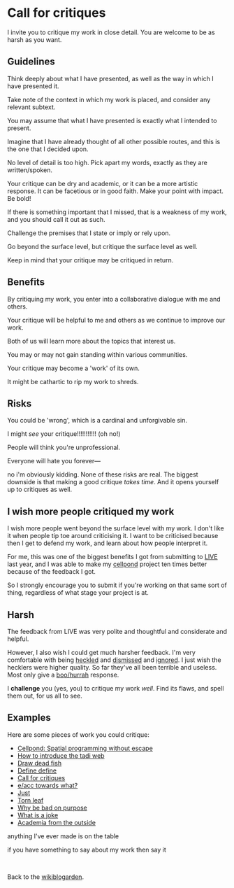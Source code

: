 # Call for critiques

I invite you to critique my work in close detail. You are welcome to be as harsh as you want. 

## Guidelines

Think deeply about what I have presented, as well as the way in which I have presented it.

Take note of the context in which my work is placed, and consider any relevant subtext.

You may assume that what I have presented is exactly what I intended to present. 

Imagine that I have already thought of all other possible routes, and this is the one that I decided upon.

No level of detail is too high. Pick apart my words, exactly as they are written/spoken.

Your critique can be dry and academic, or it can be a more artistic response. It can be facetious or in good faith. Make your point with impact. Be bold!

If there is something important that I missed, that is a weakness of my work, and you should call it out as such.

Challenge the premises that I state or imply or rely upon.

Go beyond the surface level, but critique the surface level as well. 

Keep in mind that your critique may be critiqued in return.

## Benefits

By critiquing my work, you enter into a collaborative dialogue with me and others.

Your critique will be helpful to me and others as we continue to improve our work.

Both of us will learn more about the topics that interest us. 

You may or may not gain standing within various communities. 

Your critique may become a 'work' of its own. 

It might be cathartic to rip my work to shreds.

## Risks

You could be 'wrong', which is a cardinal and unforgivable sin.

I might *see* your critique!!!!!!!!!!! (oh no!)

People will think you're unprofessional. 

Everyone will hate you forever—

no i'm obviously kidding. None of these risks are real. The biggest downside is that making a good critique *takes time*. And it opens yourself up to critiques as well.

## I wish more people critiqued my work

I wish more people went beyond the surface level with my work. I don't like it when people tip toe around criticising it. I want to be criticised because then I get to defend my work, and learn about how people interpret it.

For me, this was one of the biggest benefits I got from submitting to [LIVE](https://2024.splashcon.org/home/live-2024) last year, and I was able to make my [cellpond](https://www.youtube.com/watch?v=eQgxFuw8f1U) project ten times better because of the feedback I got.

So I strongly encourage you to submit if you're working on that same sort of thing, regardless of what stage your project is at. 

## Harsh

The feedback from LIVE was very polite and thoughtful and considerate and helpful.

However, I also wish I could get much harsher feedback. I'm very comfortable with being [heckled](https://youtu.be/WMJ1H3Ai-qs?si=EteR12SrofKoR1oM) and [dismissed](https://www.todepond.com/wikiblogarden/better-computing/just/read/) and [ignored](https://www.todepond.com/wikiblogarden/men/no/not/like/that/). I just wish the hecklers were higher quality. So far they've all been terrible and useless. Most only give a [boo/hurrah](https://en.m.wikipedia.org/wiki/Emotivism) response.

I **challenge** you (yes, you) to critique my work *well*. Find its flaws, and spell them out, for us all to see.

## Examples

Here are some pieces of work you could critique: 

- [Cellpond: Spatial programming without escape](https://www.youtube.com/watch?v=eQgxFuw8f1U)
- [How to introduce the tadi web](https://www.todepond.com/wikiblogarden/tadi-web/entry-points/)
- [Draw dead fish](https://drawdeadfish.com)
- [Define define](https://youtu.be/ZMklf0vUl18)
- [Call for critiques](/wikiblogarden/blending/critiques)
- [e/acc towards what?](https://www.todepond.com/wikiblogarden/better-computing/worse-computing/e-acc/)
- [Just](https://www.todepond.com/wikiblogarden/better-computing/just/)
- [Torn leaf](https://tornleaf.gallery/)
- [Why be bad on purpose](https://www.todepond.com/wikiblogarden/shitpost/)
- [What is a joke](https://www.todepond.com/wikiblogarden/art/comedy/)
- [Academia from the outside](https://www.todepond.com/wikiblogarden/academia/from/the-outside/)

anything I've ever made is on the table

if you have something to say about my work then say it

<br>

Back to the [wikiblogarden](/wikiblogarden).
